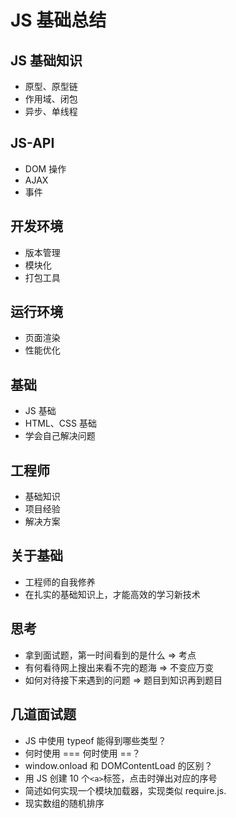 # JS 基础总结

## JS 基础知识

- 原型、原型链
- 作用域、闭包
- 异步、单线程

## JS-API

- DOM 操作
- AJAX
- 事件

## 开发环境

- 版本管理
- 模块化
- 打包工具

## 运行环境

- 页面渲染
- 性能优化

## 基础

- JS 基础
- HTML、CSS 基础
- 学会自己解决问题

## 工程师

- 基础知识
- 项目经验
- 解决方案

## 关于基础

- 工程师的自我修养
- 在扎实的基础知识上，才能高效的学习新技术

## 思考

- 拿到面试题，第一时间看到的是什么  =>  考点
- 有何看待网上搜出来看不完的题海    =>  不变应万变
- 如何对待接下来遇到的问题          =>  题目到知识再到题目

## 几道面试题

- JS 中使用 typeof 能得到哪些类型？
- 何时使用 === 何时使用 ==？
- window.onload 和 DOMContentLoad 的区别？
- 用 JS 创建 10 个`<a>`标签，点击时弹出对应的序号
- 简述如何实现一个模块加载器，实现类似 require.js.
- 现实数组的随机排序

